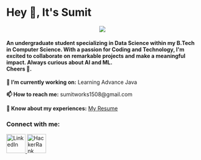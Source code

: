<div class="center">
  <h1>Hey 👋, It's Sumit</h1>
 <p align="center">
  <img src="https://github.com/SumitBana/SumitBana/assets/142825429/504fafae-8ea1-449e-a63e-993ce0283d28">
<h4>An undergraduate student specializing in Data Science within my B.Tech in Computer Science. With a passion for Coding and Technology, I'm excited to collaborate on remarkable projects and make a meaningful impact. Always curious about AI and ML.<br> Cheers 🥂.</h4></p> 

  
  <p><strong>🔭 I’m currently working on:</strong> Learning Advance Java</p>
  <p><strong>📫 How to reach me:</strong> sumitworks1508@gmail.com</p>

  
  <p><strong>📄 Know about my experiences:</strong> <a href="https://github.com/user-attachments/files/16440642/Resume.1.pdf" target="_blank">My Resume</a></p>
  
  <h3>Connect with me:</h3>
  <a href="https://www.linkedin.com/in/sumit-saha-a13132289/" target="_blank">
    <img src= "https://github.com/SumitBana/SumitBana/assets/142825429/6380298c-c874-4bbe-be96-dbdeede99f2b" alt="LinkedIn" height="50" />
  </a>
  <a href="https://www.hackerrank.com/@sumitsaha1508" target="_blank">
    <img src="https://upload.wikimedia.org/wikipedia/commons/4/40/HackerRank_Icon-1000px.png" alt="HackerRank" height="50"  />
  </a>

